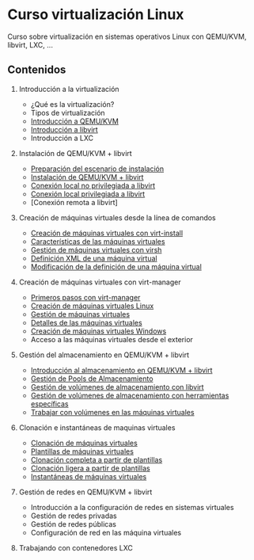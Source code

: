 # Curso virtualización Linux

Curso sobre virtualización en sistemas operativos Linux con QEMU/KVM, libvirt, LXC, ...

## Contenidos

1. Introducción a la virtualización
	* ¿Qué es la virtualización?
	* Tipos de virtualización
	* [Introducción a QEMU/KVM](modulo1/qemu-kvm.md)
	* [Introducción a libvirt](modulo1/libvirt.md)
	* Introducción a LXC

2. Instalación de QEMU/KVM + libvirt
	* [Preparación del escenario de instalación](modulo2/escenario.md)
	* [Instalación de QEMU/KVM + libvirt](modulo2/instalacion.md)
	* [Conexión local no privilegiada a libvirt](modulo2/session.md)
	* [Conexión local privilegiada a libvirt](modulo2/system.md)
	* [Conexión remota a libvirt]

3. Creación de máquinas virtuales desde la línea de comandos
	* [Creación de máquinas virtuales con virt-install](modulo3/virt-install.md)
	* [Características de las máquinas virtuales](modulo3/caracteristicas.md)
	* [Gestión de máquinas virtuales con virsh](modulo3/gestion.md)
	* [Definición XML de una máquina virtual](modulo3/xml.md)
	* [Modificación de la definición de una máquina virtual](modulo3/modificacion.md)

4. Creación de máquinas virtuales con virt-manager
	* [Primeros pasos con virt-manager](modulo4/instalacion.md)
	* [Creación de máquinas virtuales Linux](modulo4/linux.md)
	* [Gestión de máquinas virtuales](modulo4/gestion.md)
	* [Detalles de las máquinas virtuales](modulo4/detalles.md)
	* [Creación de máquinas virtuales Windows](modulo4/windows.md)
	* Acceso a las máquinas virtuales desde el exterior

5. Gestión del  almacenamiento en QEMU/KVM + libvirt
	* [Introducción al almacenamiento en QEMU/KVM + libvirt](modulo5/introduccion.md)
	* [Gestión de Pools de Almacenamiento](modulo5/pool.md)
	* [Gestión de volúmenes de almacenamiento con libvirt](modulo5/volumen1.md)
	* [Gestión de volúmenes de almacenamiento con herramientas específicas](modulo5/volumen2.md)
	* [Trabajar con volúmenes en las máquinas virtuales](modulo5/volumen-vm.md)

6. Clonación e instantáneas de maquinas virtuales
	* [Clonación de máquinas virtuales](modulo6/clonacion.md)
	* [Plantillas de máquinas virtuales](modulo6/template.md)	
	* [Clonación completa a partir de plantillas](modulo6/completa.md)
	* [Clonación ligera a partir de plantillas](modulo6/ligera.md)
	* [Instantáneas de máquinas virtuales](modulo6/snapshot.md)
	
7. Gestión de redes en QEMU/KVM + libvirt
	* Introducción a la configuración de redes en sistemas virtuales
	* Gestión de redes privadas
	* Gestión de redes públicas
	* Configuración de red en las máquina virtuales
	
8. Trabajando con contenedores LXC

